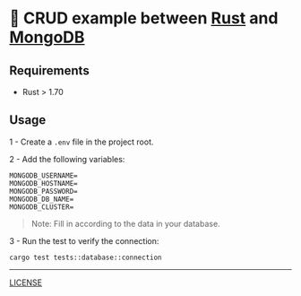# :crab: CRUD example between [Rust](https://www.rust-lang.org/) and [MongoDB](https://www.mongodb.com)

## Requirements

* Rust > 1.70

## Usage

1 - Create a `.env` file in the project root.

2 - Add the following variables:

```
MONGODB_USERNAME=
MONGODB_HOSTNAME=
MONGODB_PASSWORD=
MONGODB_DB_NAME=
MONGODB_CLUSTER=
````

> Note: Fill in according to the data in your database.

3 - Run the test to verify the connection:

```
cargo test tests::database::connection
````

---
[LICENSE](https://github.com/williamcanin/crud_rust_mongodb/blob/main/LICENSE)
